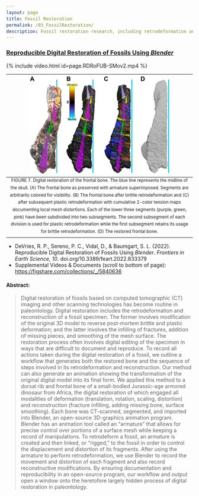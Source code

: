 ```yaml
---
layout: page
title: Fossil Restoration
permalink: /03_FossilRestoration/
description: Fossil restoration research, including retrodeformation and reconstruction.
---
```


### [Reproducible Digital Restoration of Fossils Using <em>Blender</em>](https://doi.org/10.3389/feart.2022.833379) 

{% include video.html id=page.RDRoFUB-SMov2.mp4 %}

<!--
[![](/assets/RDRoFUB-f7-small.png)](/assets/RDRoFUB-SMov2.mp4)

[![Alternate Text](/assets/RDRoFUB-f7-small.png)](https://github.com/rpdevries/rpdevries.github.io/raw/main/assets/RDRoFUB-SMov2.mp4)

[![](https://markdown-videos.vercel.app/youtube/dQw4w9WgXcQ)](https://youtu.be/dQw4w9WgXcQ)

[![Fossil bone being restored, animated]({[/assets/RDRoFUB-f7-small.png](https://github.com/rpdevries/rpdevries.github.io/raw/main/assets/RDRoFUB-SMov2.mp4)})]({https://github.com/rpdevries/rpdevries.github.io/raw/main/assets/RDRoFUB-SMov2.mp4})

https://github.com/rpdevries/rpdevries.github.io/raw/main/assets/RDRoFUB-SMov2.mp4
![Fossil bone being restored, animated](/assets/RDRoFUB-SMov2.mp4)

[![Alternate Text]({image-url})]({video-url} "Link Title")
-->

| <img src="/assets/RDRoFUB-f7.jpg" alt="Fossil bone being restored" width=380px> |
|:--:|
| <sup> FIGURE 7. Digital restoration of the frontal bone. The blue line represents the midline of the skull. (A) The frontal bone as preserved with armature superimposed. Segments are arbitrarily colored for visibility. (B) The frontal bone after brittle retrodeformation and (C) after subsequent plastic retrodeformation with cumulative 2-color tension maps documenting local mesh distortions. Each of the lower three segments (purple, green, pink) have been subdivided into two subsegments. The second subsegment of each division is used for plastic retrodeformation while the first subsegment retains its usage for brittle retrodeformation. (D) The restored frontal bone. </sup> |

- DeVries, R. P., Sereno, P. C., Vidal, D., & Baumgart, S. L. (2022). Reproducible Digital Restoration of Fossils Using <em>Blender</em>. <em>Frontiers in Earth Science, 10</em>. doi.org/10.3389/feart.2022.833379 <br> 
- Supplemental Videos & Documents (scroll to bottom of page): <https://figshare.com/collections/_/5840636>

#### Abstract:
>Digital restoration of fossils based on computed tomographic (CT) imaging and other scanning technologies has become routine in paleontology. Digital restoration includes the retrodeformation and reconstruction of a fossil specimen. The former involves modification of the original 3D model to reverse post-mortem brittle and plastic deformation; and the latter involves the infilling of fractures, addition of missing pieces, and smoothing of the mesh surface. The restoration process often involves digital editing of the specimen in ways that are difficult to document and reproduce. To record all actions taken during the digital restoration of a fossil, we outline a workflow that generates both the restored bone and the sequence of steps involved in its retrodeformation and reconstruction. Our method can also generate an animation showing the transformation of the original digital model into its final form. We applied this method to a dorsal rib and frontal bone of a small-bodied Jurassic-age armored dinosaur from Africa, the digital restoration of which engaged all modalities of deformation (translation, rotation, scaling, distortion) and reconstruction (fracture infilling, adding missing bone, surface smoothing). Each bone was CT-scanned, segmented, and imported into Blender, an open-source 3D-graphics animation program. Blender has an animation tool called an “armature” that allows for precise control over portions of a surface mesh while keeping a record of manipulations. To retrodeform a fossil, an armature is created and then linked, or “rigged,” to the fossil in order to control the displacement and distortion of its fragments. After using the armature to perform retrodeformation, we use Blender to record the movement and distortion of each fragment and also record reconstructive modifications. By ensuring documentation and reproducibility in an open-source program, our workflow and output open a window onto the heretofore largely hidden process of digital restoration in paleontology.
